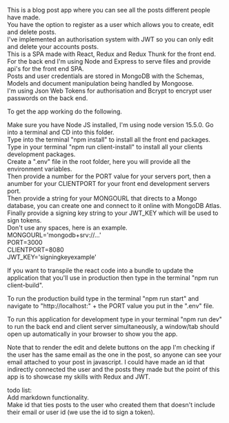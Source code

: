 This is a blog post app where you can see all the posts different people have made.  
You have the option to register as a user which allows you to create, edit and delete posts.  
I've implemented an authorisation system with JWT so you can only edit and delete your accounts posts.  
This is a SPA made with React, Redux and Redux Thunk for the front end.  
For the back end I'm using Node and Express to serve files and provide api's for the front end SPA.  
Posts and user credentials are stored in MongoDB with the Schemas, Models and document manipulation being handled by Mongoose.  
I'm using Json Web Tokens for authorisation and Bcrypt to encrypt user passwords on the back end.  

To get the app working do the following.  

Make sure you have Node JS installed, I'm using node version 15.5.0.
Go into a terminal and CD into this folder.  
Type into the terminal "npm install" to install all the front end packages.  
Type in your terminal "npm run client-install" to install all your clients development packages.  
Create a ".env" file in the root folder, here you will provide all the environment variables.  
Then provide a number for the PORT value for your servers port, then a anumber for your CLIENTPORT for your front end development servers port.  
Then provide a string for your MONGOURL that directs to a Mongo database, you can create one and connect to it online with MongoDB Atlas.  
Finally provide a signing key string to your JWT_KEY which will be used to sign tokens.  
Don't use any spaces, here is an example.  
MONGOURL='mongodb+srv://...'  
PORT=3000  
CLIENTPORT=8080  
JWT_KEY='signingkeyexample'  

If you want to transpile the react code into a bundle to update the application that you'll use in production then type in the terminal "npm run client-build".  
 
To run the production build type in the terminal "npm run start" and navigate to "http://localhost:" + the PORT value you put in the ".env" file.  
  
To run this application for development type in your terminal "npm run dev" to run the back end and client server simultaneously, a window/tab should open up automatically in your browser to show you the app.  

Note that to render the edit and delete buttons on the app I'm checking if the user has the same email as the one in the post, so anyone can see your email attached to your post in javascript. I could have made an id that indirectly connected the user and the posts they made but the point of this app is to showcase my skills with Redux and JWT.  

todo list:  
Add markdown functionality.  
Make id that ties posts to the user who created them that doesn't include their email or user id (we use the id to sign a token).  
